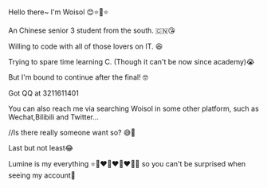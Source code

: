 <!---
Woisol/Woisol is a ✨ special ✨ repository because its `README.md` (this file) appears on your GitHub profile.
You can click the Preview link to take a look at your changes.
--->
Hello there~ I'm Woisol 😊⭐️🌟⭐️

An Chinese senior 3 student from the south. 🇨🇳😘

Willing to code with all of those lovers on IT. 😆

Trying to spare time learning C. (Though it can't be now since academy)😭

But I'm bound to continue after the final! 🤓


Got QQ at 3211611401

You can also reach me via searching Woisol in some other platform,
such as Wechat,Bilibili and Twitter...

//Is there really someone want so? 😅🤣

Last but not least😂

Lumine is my everything ⭐️💖❤️💛❤️💛❤️💖🌟
so you can't be surprised when seeing my account🤣

